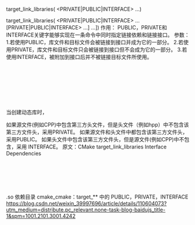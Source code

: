 target_link_libraries(<target> <PRIVATE|PUBLIC|INTERFACE> <lib>...)

target_link_libraries(<target> <PRIVATE|PUBLIC|INTERFACE> <lib>... [PRIVATE|PUBLIC|INTERFACE> <lib>...] ...])
作用：
PUBLIC，PRIVATE和INTERFACE关键字能够实现在一条命令中同时指定链接依赖和链接接口。
参数：
1.若使用PUBLIC，库文件和目标文件会被链接到接口并成为它的一部分。
2.若使用PRIVATE，库文件和目标文件只会被链接到接口但不会成为它的一部分。
3.若使用INTERFACE，被附加到接口后并不被链接目标文件所使用。

<br><br><br><br><br><br>

当创建动态库时，

如果源文件(例如CPP)中包含第三方头文件，但是头文件（例如hpp）中不包含该第三方文件头，采用PRIVATE。
如果源文件和头文件中都包含该第三方文件头，采用PUBLIC。
如果头文件中包含该第三方文件头，但是源文件(例如CPP)中不包含，采用 INTERFACE。
原文：CMake target_link_libraries Interface Dependencies
<br><br><br><br><br><br>


.so 依赖目录 cmake_cmake：target_** 中的 PUBLIC，PRIVATE，INTERFACE
https://blog.csdn.net/weixin_39997696/article/details/110604073?utm_medium=distribute.pc_relevant.none-task-blog-baidujs_title-1&spm=1001.2101.3001.4242